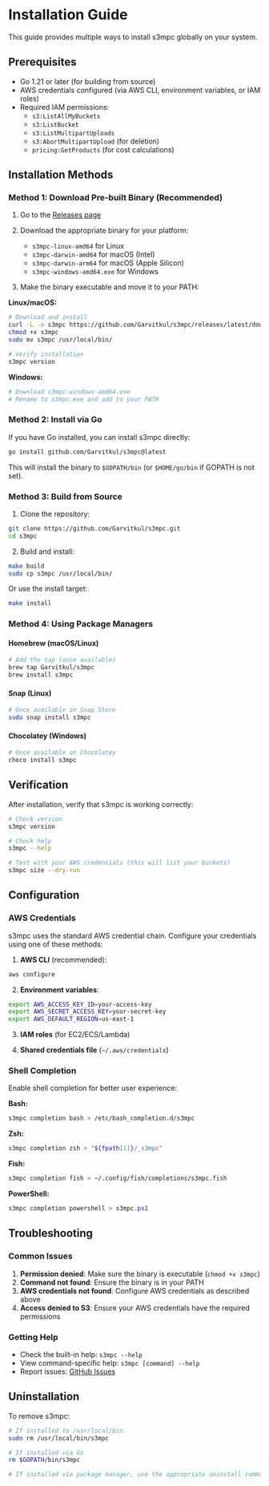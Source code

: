 # Installation Guide

This guide provides multiple ways to install s3mpc globally on your system.

## Prerequisites

- Go 1.21 or later (for building from source)
- AWS credentials configured (via AWS CLI, environment variables, or IAM roles)
- Required IAM permissions:
  - `s3:ListAllMyBuckets`
  - `s3:ListBucket`
  - `s3:ListMultipartUploads`
  - `s3:AbortMultipartUpload` (for deletion)
  - `pricing:GetProducts` (for cost calculations)

## Installation Methods

### Method 1: Download Pre-built Binary (Recommended)

1. Go to the [Releases page](https://github.com/Garvitkul/s3mpc/releases)
2. Download the appropriate binary for your platform:
   - `s3mpc-linux-amd64` for Linux
   - `s3mpc-darwin-amd64` for macOS (Intel)
   - `s3mpc-darwin-arm64` for macOS (Apple Silicon)
   - `s3mpc-windows-amd64.exe` for Windows

3. Make the binary executable and move it to your PATH:

**Linux/macOS:**
```bash
# Download and install
curl -L -o s3mpc https://github.com/Garvitkul/s3mpc/releases/latest/download/s3mpc-linux-amd64
chmod +x s3mpc
sudo mv s3mpc /usr/local/bin/

# Verify installation
s3mpc version
```

**Windows:**
```powershell
# Download s3mpc-windows-amd64.exe
# Rename to s3mpc.exe and add to your PATH
```

### Method 2: Install via Go

If you have Go installed, you can install s3mpc directly:

```bash
go install github.com/Garvitkul/s3mpc@latest
```

This will install the binary to `$GOPATH/bin` (or `$HOME/go/bin` if GOPATH is not set).

### Method 3: Build from Source

1. Clone the repository:
```bash
git clone https://github.com/Garvitkul/s3mpc.git
cd s3mpc
```

2. Build and install:
```bash
make build
sudo cp s3mpc /usr/local/bin/
```

Or use the install target:
```bash
make install
```

### Method 4: Using Package Managers

#### Homebrew (macOS/Linux)
```bash
# Add the tap (once available)
brew tap Garvitkul/s3mpc
brew install s3mpc
```

#### Snap (Linux)
```bash
# Once available on Snap Store
sudo snap install s3mpc
```

#### Chocolatey (Windows)
```powershell
# Once available on Chocolatey
choco install s3mpc
```

## Verification

After installation, verify that s3mpc is working correctly:

```bash
# Check version
s3mpc version

# Check help
s3mpc --help

# Test with your AWS credentials (this will list your buckets)
s3mpc size --dry-run
```

## Configuration

### AWS Credentials

s3mpc uses the standard AWS credential chain. Configure your credentials using one of these methods:

1. **AWS CLI** (recommended):
```bash
aws configure
```

2. **Environment variables**:
```bash
export AWS_ACCESS_KEY_ID=your-access-key
export AWS_SECRET_ACCESS_KEY=your-secret-key
export AWS_DEFAULT_REGION=us-east-1
```

3. **IAM roles** (for EC2/ECS/Lambda)

4. **Shared credentials file** (`~/.aws/credentials`)

### Shell Completion

Enable shell completion for better user experience:

**Bash:**
```bash
s3mpc completion bash > /etc/bash_completion.d/s3mpc
```

**Zsh:**
```bash
s3mpc completion zsh > "${fpath[1]}/_s3mpc"
```

**Fish:**
```bash
s3mpc completion fish > ~/.config/fish/completions/s3mpc.fish
```

**PowerShell:**
```powershell
s3mpc completion powershell > s3mpc.ps1
```

## Troubleshooting

### Common Issues

1. **Permission denied**: Make sure the binary is executable (`chmod +x s3mpc`)
2. **Command not found**: Ensure the binary is in your PATH
3. **AWS credentials not found**: Configure AWS credentials as described above
4. **Access denied to S3**: Ensure your AWS credentials have the required permissions

### Getting Help

- Check the built-in help: `s3mpc --help`
- View command-specific help: `s3mpc [command] --help`
- Report issues: [GitHub Issues](https://github.com/Garvitkul/s3mpc/issues)

## Uninstallation

To remove s3mpc:

```bash
# If installed to /usr/local/bin
sudo rm /usr/local/bin/s3mpc

# If installed via Go
rm $GOPATH/bin/s3mpc

# If installed via package manager, use the appropriate uninstall command
```